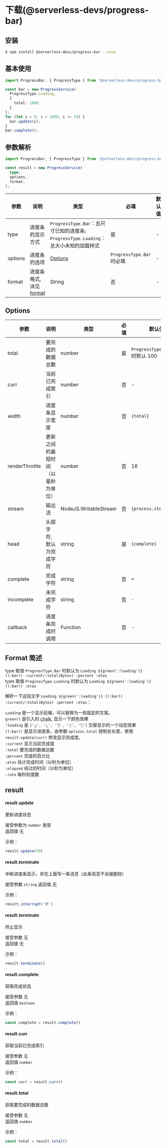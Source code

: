 
# 下载(@serverless-devs/progress-bar)

## 安装

```bash
$ npm install @serverless-devs/progress-bar --save
```

## 基本使用

```ts
import ProgressBar, { ProgressType } from '@serverless-devs/progress-bar';

const bar = new ProgressService(
  ProgressType.Loading,
  {
    total: 1000,
  }
);
for (let i = 0; i < 1000; i += 50) {
  bar.update(i);
}
bar.complete();
```

## 参数解析

```ts
import ProgressBar, { ProgressType } from '@serverless-devs/progress-bar';

const result = new ProgressService(
  type,
  options,
  format,
);
```

| 参数    | 说明            | 类型    | 必填 | 默认值 |
| ------- | --------------- | ------- | ---- | ------ |
| type | 进度条的显示方式 | `ProgressType.Bar`：总尺寸已知的进度条;  `ProgressType.Loading`：总大小未知的加载样式 | 是   |     -   |
| options | 进度条的选项 | [Options](#options) | `ProgressType.Bar` 时必填   |      -  |
| format | 进度条格式, 详见[format](#format) | String | 否   |  - |


## Options

| 参数      | 说明         | 类型                          | 必填 | 默认值        |
| --------- | ------------ | ----------------------------- | ---- | ------------- |
| total    | 要完成的数据总数   |  number     | 是   |      `ProgressType.Loading` 时默认 100         |
| curr    | 当前已完成索引   |  number     | 否   | - |
| width    | 进度条显示宽度   |  number     | 否   | `{total}` |
| renderThrottle    | 更新之间的最短时间（以毫秒为单位）   |  number     | 否   | 16 |
| stream    | 输出流 |  NodeJS.WritableStream     | 否   | `{process.stderr}` |
| head    | 头部字符, 默认为完成字符   |  string  | 是   | `{complete}` |
| complete    | 完成字符 |  string    | 否   | `=` |
| incomplete    | 未完成字符 |  string    | 否   | `-` |
| callback    | 进度条完成时调用 |  Function    | 否   | - |


## Format 简述

type 取值 `ProgressType.Bar` 时默认为 `Loading ${green(':loading')} ((:bar)) :current/:total(Bytes) :percent :etas`     
type 取值 `ProgressType.Loading` 时默认为 `Loading ${green(':loading')} ((:bar)) :etas`

  
解析一下这段文字 `Loading ${green(':loading')} ((:bar)) :current/:total(Bytes) :percent :etas`：

`Loading` 是一个显示前缀，可以替换为一些固定的文案。  
`green()` 是引入的 [chalk](https://www.npmjs.com/package/chalk), 显示一下颜色效果  
`:loading` 是 `['⣴', '⣆', '⢻', '⢪', '⢫']` 交替显示的一个动态效果  
`((:bar))` 是显示进度条，由参数 `options.total` 控制总长度，使用 `result.update(curr)` 修改显示完成度。  
`:current` 显示当前完成度  
`:total` 要完成的数据总数  
`:percent` 完成的百分比  
`:etas` 估计完成时间（以秒为单位）  
`:elapsed` 经过的时间（以秒为单位）  
`:rate` 每秒刻度数  

## result

#### result.update

更新进度状态

接受参数为 `number` 类型  
返回值 无

示例：
```js
result.update(50)
```

#### result.terminate

中断进度条显示，并在上面写一条消息（此条信息不会被删除）

接受参数 `string`
返回值 无

示例：
```js
result.interrupt('终')
```

#### result.terminate

终止显示

接受参数 无  
返回值 无

示例：
```js
result.terminate()
```

#### result.complete

获取完成状态

接受参数 无  
返回值 `boolean`

示例：
```js
const complete = result.complete()
```

#### result.curr

获取当前已完成索引

接受参数 无  
返回值 `number`

示例：
```js
const curr = result.curr()
```

#### result.total

获取要完成的数据总数

接受参数 无  
返回值 `number`

示例：
```js
const total = result.total()
```
